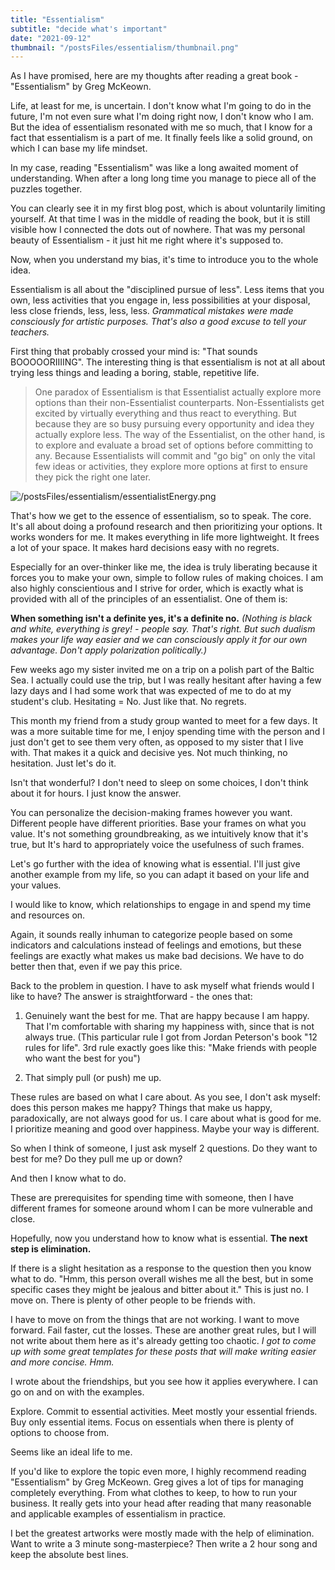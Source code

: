 ```yaml
---
title: "Essentialism"
subtitle: "decide what's important"
date: "2021-09-12"
thumbnail: "/postsFiles/essentialism/thumbnail.png"
---
```


As I have promised, here are my thoughts after reading a great book - "Essentialism" by Greg McKeown.

Life, at least for me, is uncertain. I don't know what I'm going to do in the future, I'm not even sure what I'm doing right now, I don't know who I am. But the idea of essentialism resonated with me so much, that I know for a fact that essentialism is a part of me. It finally feels like a solid ground, on which I can base my life mindset.

In my case, reading "Essentialism" was like a long awaited moment of understanding. When after a long long time you manage to piece all of the puzzles together.

You can clearly see it in my first blog post, which is about voluntarily limiting yourself. At that time I was in the middle of reading the book, but it is still visible how I connected the dots out of nowhere. That was my personal beauty of Essentialism - it just hit me right where it's supposed to.

Now, when you understand my bias, it's time to introduce you to the whole idea.

Essentialism is all about the "disciplined pursue of less". Less items that you own, less activities that you engage in, less possibilities at your disposal, less close friends, less, less, less. *Grammatical mistakes were made consciously for artistic purposes. That's also a good excuse to tell your teachers.*

First thing that probably crossed your mind is: "That sounds BOOOOORIIIING".  The interesting thing is that essentialism is not at all about trying less things and leading a boring, stable, repetitive life.


> One paradox of Essentialism is that Essentialist actually explore more options than their non-Essentialist counterparts. Non-Essentialists get excited by virtually everything and thus react to everything. But because they are so busy pursuing every opportunity and idea they actually explore less. The way of the Essentialist, on the other hand, is to explore and evaluate a broad set of options before committing to any. Because Essentialists will commit and "go big" on only the vital few ideas or activities, they explore more options at first to ensure they pick the right one later.

![/postsFiles/essentialism/essentialistEnergy.png](/postsFiles/essentialism/essentialistEnergy.png)

That's how we get to the essence of essentialism, so to speak. The core. It's all about doing a profound research and then prioritizing your options. It works wonders for me. It makes everything in life more lightweight. It frees a lot of your space. It makes hard decisions easy with no regrets.

Especially for an over-thinker like me, the idea is truly liberating because it forces you to make your own, simple to follow rules of making choices. I am also highly conscientious and I strive for order, which is exactly what is provided with all of the principles of an essentialist. One of them is:

**When something isn't a definite yes, it's a definite no.**
*(Nothing is black and white, everything is grey! - people say. That's right. But such dualism makes your life way easier and we can consciously apply it for our own advantage. Don't apply polarization politically.)*

Few weeks ago my sister invited me on a trip on a polish part of the Baltic Sea. I actually could use the trip, but I was really hesitant after having a few lazy days and I had some work that was expected of me to do at my student's club. Hesitating = No. Just like that. No regrets.

This month my friend from a study group wanted to meet for a few days. It was a more suitable time for me, I enjoy spending time with the person and I just don't get to see them very often, as opposed to my sister that I live with. That makes it a quick and decisive yes. Not much thinking, no hesitation. Just let's do it.

Isn't that wonderful? I don't need to sleep on some choices, I don't think about it for hours. I just know the answer.

You can personalize the decision-making frames however you want. Different people have different priorities. Base your frames on what you value. It's not something groundbreaking, as we intuitively know that it's true, but It's hard to appropriately voice the usefulness of such frames.

Let's go further with the idea of knowing what is essential. I'll just give another example from my life, so you can adapt it based on your life and your values.

I would like to know, which relationships to engage in and spend my time and resources on.

Again, it sounds really inhuman to categorize people based on some indicators and calculations instead of feelings and emotions, but these feelings are exactly what makes us make bad decisions. We have to do better then that, even if we pay this price.

Back to the problem in question. I have to ask myself what friends would I like to have? The answer is straightforward - the ones that:

1. Genuinely want the best for me. That are happy because I am happy. That I'm comfortable with sharing my happiness with, since that is not always true. (This particular rule I got from Jordan Peterson's book "12 rules for life". 3rd rule exactly goes like this: "Make friends with people who want the best for you")

2. That simply pull (or push) me up.

These rules are based on what I care about. As you see, I don't ask myself: does this person makes me happy? Things that make us happy, paradoxically, are not always good for us. I care about what is good for me. I prioritize meaning and good over happiness. Maybe your way is different.


So when I think of someone, I just ask myself 2 questions. Do they want to best for me? Do they pull me up or down?

And then I know what to do.

These are prerequisites for spending time with someone, then I have different frames for someone around whom I can be more vulnerable and close.

Hopefully, now you understand how to know what is essential. **The next step is elimination.**

If there is a slight hesitation as a response to the question then you know what to do. "Hmm, this person overall wishes me all the best, but in some specific cases they might be jealous and bitter about it." This is just no. I move on. There is plenty of other people to be friends with.

I have to move on from the things that are not working. I want to move forward. Fail faster, cut the losses. These are another great rules, but I will not write about them here as it's already getting too chaotic. *I got to come up with some great templates for these posts that will make writing easier and more concise. Hmm.*

I wrote about the friendships, but you see how it applies everywhere. I can go on and on with the examples.

Explore. Commit to essential activities. Meet mostly your essential friends.  Buy only essential items. Focus on essentials when there is plenty of options to choose from.

Seems like an ideal life to me.

If you'd like to explore the topic even more, I highly recommend reading "Essentialism" by Greg McKeown. Greg gives a lot of tips for managing completely everything. From what clothes to keep, to how to run your business. It really gets into your head after reading that many reasonable and applicable examples of essentialism in practice.

I bet the greatest artworks were mostly made with the help of elimination. Want to write a 3 minute song-masterpiece? Then write a 2 hour song and keep the absolute best lines.
